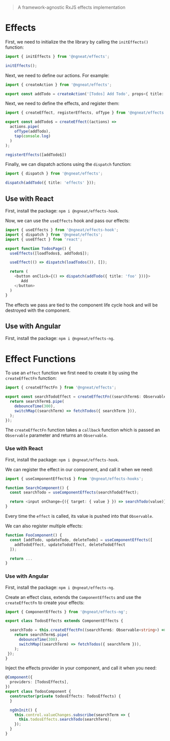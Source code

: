 > A framework-agnostic RxJS effects implementation

# Effects

First, we need to initialize the the library by calling the `initEffects()` function:

```ts
import { initEffects } from '@ngneat/effects';

initEffects();
```

Next, we need to define our actions. For example:

```ts
import { createAction } from '@ngneat/effects';

export const addTodo = createAction('[Todos] Add Todo', props<{ title: string });
```

Next, we need to define the effects, and register them:

```ts
import { createEffect, registerEffects, ofType } from '@ngneat/effects';

export const addTodo$ = createEffect((actions) =>
  actions.pipe(
    ofType(addTodo),
    tap(console.log)
  )
);

registerEffects([addTodo$])
```

Finally, we can dispatch actions using the `dispatch` function:

```ts
import { dispatch } from '@ngneat/effects';

dispatch(addTodo({ title: 'effects' }));
```

## Use with React
First, install the package: `npm i @ngneat/effects-hook`.

Now, we can use the `useEffects` hook and pass our effects:

```ts
import { useEffects } from '@ngneat/effects-hook';
import { dispatch } from '@ngneat/effects';
import { useEffect } from 'react';

export function TodosPage() {
  useEffects([loadTodos$, addTodo$]);

  useEffect(() => dispatch(loadTodos()), []);

  return (
    <button onClick={() => dispatch(addTodo({ title: 'foo' }))}>
       Add
    </button>
  )
}
```

The effects we pass are tied to the component life cycle hook and will be destroyed with the component.

## Use with Angular
First, install the package: `npm i @ngneat/effects-ng`.



# Effect Functions
To use an `effect` function we first need to create it by using the `createEffectFn` function:

```ts
import { createEffectFn } from '@ngneat/effects';

export const searchTodoEffect = createEffectFn((searchTerm$: Observable<string>) => {
  return searchTerm$.pipe(
    debounceTime(300),
    switchMap((searchTerm) => fetchTodos({ searchTerm })),
  );
});
```

The `createEffectFn` function takes a `callback` function which is passed an `Observable` parameter and returns an `Observable`.

### Use with React
First, install the package: `npm i @ngneat/effects-hook`.

We can register the effect in our component, and call it when we need:

```ts
import { useComponentEffects$ } from '@ngneat/effects-hooks';

function SearchComponent() {
  const searchTodo = useComponentEffects(searchTodoEffect);

  return <input onChange={({ target: { value } }) => searchTodo(value)} />
}
```

Every time the `effect` is called, its value is pushed into that `Observable`.


We can also register multiple effects:

```ts
function FooComponent() {
  const [addTodo, updateTodo, deleteTodo] = useComponentEffects([
    addTodoEffect, updateTodoEffect, deleteTodoEffect
  ]);

  return ...
}
```

### Use with Angular
First, install the package: `npm i @ngneat/effects-ng`.

Create an effect class, extends the `ComponentEffects` and use the `createEffectFn` to create your effects:

```ts
import { ComponentEffects } from '@ngneat/effects-ng';

export class TodosEffects extends ComponentEffects {

  searchTodo = this.createEffectFn((searchTerm$: Observable<string>) => {
    return searchTerm$.pipe(
      debounceTime(300),
      switchMap((searchTerm) => fetchTodos({ searchTerm })),
    );
 }); 
}
```

Inject the effects provider in your component, and call it when you need:

```ts
@Component({
  providers: [TodosEffects],
})
export class TodosComponent {
  constructor(private todosEffects: TodosEffects) {
  }

  ngOnInit() {
    this.control.valueChanges.subscribe(searchTerm => {
      this.todosEffects.searchTodo(searchTerm);
    });
  }
}
```
